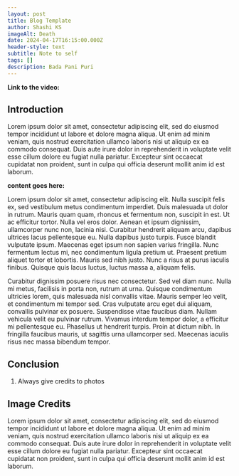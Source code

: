 ```yaml
---
layout: post
title: Blog Template
author: Shashi KS
imageAlt: Death
date: 2024-04-17T16:15:00.000Z
header-style: text
subtitle: Note to self
tags: []
description: Bada Pani Puri
---
```


**Link to the video:**

## Introduction

Lorem ipsum dolor sit amet, consectetur adipiscing elit, sed do eiusmod tempor incididunt ut labore et dolore magna aliqua. Ut enim ad minim veniam, quis nostrud exercitation ullamco laboris nisi ut aliquip ex ea commodo consequat. Duis aute irure dolor in reprehenderit in voluptate velit esse cillum dolore eu fugiat nulla pariatur. Excepteur sint occaecat cupidatat non proident, sunt in culpa qui officia deserunt mollit anim id est laborum.

**content goes here:**

Lorem ipsum dolor sit amet, consectetur adipiscing elit. Nulla suscipit felis ex, sed vestibulum metus condimentum imperdiet. Duis malesuada ut dolor in rutrum. Mauris quam quam, rhoncus et fermentum non, suscipit in est. Ut ac efficitur tortor. Nulla vel eros dolor. Aenean et ipsum dignissim, ullamcorper nunc non, lacinia nisi. Curabitur hendrerit aliquam arcu, dapibus ultrices lacus pellentesque eu. Nulla dapibus justo turpis. Fusce blandit vulputate ipsum. Maecenas eget ipsum non sapien varius fringilla. Nunc fermentum lectus mi, nec condimentum ligula pretium ut. Praesent pretium aliquet tortor et lobortis. Mauris sed nibh justo. Nunc a risus at purus iaculis finibus. Quisque quis lacus luctus, luctus massa a, aliquam felis.

Curabitur dignissim posuere risus nec consectetur. Sed vel diam nunc. Nulla mi metus, facilisis in porta non, rutrum at urna. Quisque condimentum ultricies lorem, quis malesuada nisl convallis vitae. Mauris semper leo velit, et condimentum mi tempor sed. Cras vulputate arcu eget dui aliquam, convallis pulvinar ex posuere. Suspendisse vitae faucibus diam. Nullam vehicula velit eu pulvinar rutrum. Vivamus interdum tempor dolor, a efficitur mi pellentesque eu. Phasellus ut hendrerit turpis. Proin at dictum nibh. In fringilla faucibus mauris, ut sagittis urna ullamcorper sed. Maecenas iaculis risus nec massa bibendum tempor.

## Conclusion

1. Always give credits to photos

## Image Credits

Lorem ipsum dolor sit amet, consectetur adipiscing elit, sed do eiusmod tempor incididunt ut labore et dolore magna aliqua. Ut enim ad minim veniam, quis nostrud exercitation ullamco laboris nisi ut aliquip ex ea commodo consequat. Duis aute irure dolor in reprehenderit in voluptate velit esse cillum dolore eu fugiat nulla pariatur. Excepteur sint occaecat cupidatat non proident, sunt in culpa qui officia deserunt mollit anim id est laborum.
